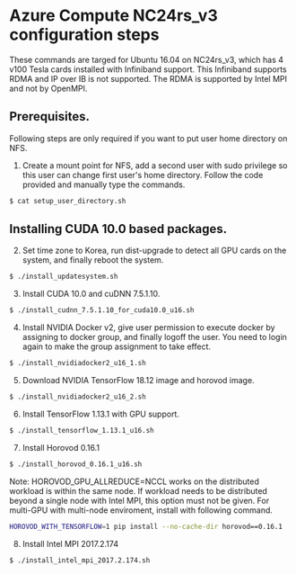 # Azure Compute NC24rs_v3 configuration steps
These commands are targed for Ubuntu 16.04 on NC24rs_v3, which has 4 v100 Tesla cards installed with Infiniband support.
This Infiniband supports RDMA and IP over IB is not supported. The RDMA is supported by Intel MPI and not by OpenMPI.

## Prerequisites. 
Following steps are only required if you want to put user home directory on NFS.

1. Create a mount point for NFS, add a second user with sudo privilege so this user can change first user's home directory.
   Follow the code provided and manually type the commands.
```bash
$ cat setup_user_directory.sh
```

## Installing CUDA 10.0 based packages.

2. Set time zone to Korea, run dist-upgrade to detect all GPU cards on the system, and finally reboot the system.
```bash
$ ./install_updatesystem.sh
```

3. Install CUDA 10.0 and cuDNN 7.5.1.10.
```bash
$ ./install_cudnn_7.5.1.10_for_cuda10.0_u16.sh
```

4. Install NVIDIA Docker v2, give user permission to execute docker by assigning to docker group, and finally logoff the user.
   You need to login again to make the group assignment to take effect.
```bash
$ ./install_nvidiadocker2_u16_1.sh
```

5. Download NVIDIA TensorFlow 18.12 image and horovod image.
```bash
$ ./install_nvidiadocker2_u16_2.sh
```

6. Install TensorFlow 1.13.1 with GPU support.
```bash
$ ./install_tensorflow_1.13.1_u16.sh
```

7. Install Horovod 0.16.1
```bash
$ ./install_horovod_0.16.1_u16.sh 
```
Note: HOROVOD_GPU_ALLREDUCE=NCCL works on the distributed workload is within the same node. 
If workload needs to be distributed beyond a single node with Intel MPI, this option must not be given. 
For multi-GPU with multi-node enviroment, install with following command.
```bash 
HOROVOD_WITH_TENSORFLOW=1 pip install --no-cache-dir horovod==0.16.1 
```

8. Install Intel MPI 2017.2.174 
```bash
$ ./install_intel_mpi_2017.2.174.sh 
```
